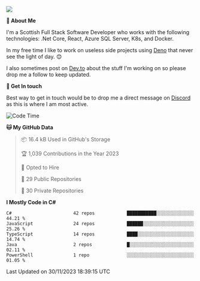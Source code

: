 <img src="https://github.com/jasonhughes94/jasonhughes94/blob/main/header.png?raw=true">

**:tangerine: About Me**

I'm a Scottish Full Stack Software Developer who works with the following technologies: .Net Core, React, Azure SQL Server, K8s, and Docker.

In my free time I like to work on useless side projects using [Deno](https://deno.land/) that never see the light of day. 😊

I also sometimes post on [Dev.to](https://dev.to/jasonhughes94) about the stuff I'm working on so please drop me a follow to keep updated.

**:speech_balloon: Get In touch**

Best way to get in touch would be to drop me a direct message on [Discord](https://discordapp.com/users/206498666976903169) as this is where I am most active.

<!--START_SECTION:waka-->
![Code Time](http://img.shields.io/badge/Code%20Time-1%2C121%20hrs%2017%20mins-blue)

**🐱 My GitHub Data** 

> 📦 16.4 kB Used in GitHub's Storage 
 > 
> 🏆 1,039 Contributions in the Year 2023
 > 
> 💼 Opted to Hire
 > 
> 📜 29 Public Repositories 
 > 
> 🔑 30 Private Repositories 
 > 
**I Mostly Code in C#** 

```text
C#                       42 repos            ███████████░░░░░░░░░░░░░░   44.21 % 
JavaScript               24 repos            ██████░░░░░░░░░░░░░░░░░░░   25.26 % 
TypeScript               14 repos            ████░░░░░░░░░░░░░░░░░░░░░   14.74 % 
Java                     2 repos             █░░░░░░░░░░░░░░░░░░░░░░░░   02.11 % 
PowerShell               1 repo              ░░░░░░░░░░░░░░░░░░░░░░░░░   01.05 % 
```




 Last Updated on 30/11/2023 18:39:15 UTC
<!--END_SECTION:waka-->
